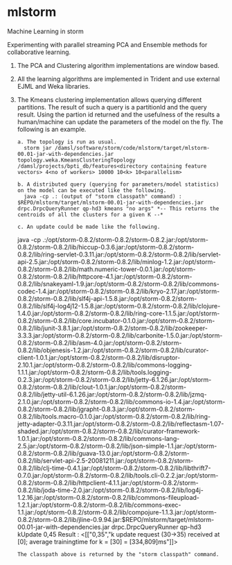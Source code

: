 mlstorm
=======

Machine Learning in storm

Experimenting with parallel streaming PCA and Ensemble methods for collaborative learning.

1. The PCA and Clustering algorithm implementations are window based.
2. All the learning algorithms are implemented in Trident and use external EJML and Weka libraries.
3. The Kmeans clustering implementation allows querying different partitions. The result of such a query is a partitionId and the query result.
   Using the partion id returned and the usefulness of the results a human/machine can update the parameters of the model on the fly. The following is an example.
  
       a. The topology is run as usual.
         storm jar /damsl/software/storm/code/mlstorm/target/mlstorm-00.01-jar-with-dependencies.jar topology.weka.KmeansClusteringTopology /damsl/projects/bpti_db/features<directory containing feature vectors> 4<no of workers> 10000 10<k> 10<parallelism>

       b. A distributed query (querying for parameters/model statistics) on the model can be executed like the following.
         java -cp .: (output of "storm classpath" command) : $REPO/mlstorm/target/mlstorm-00.01-jar-with-dependencies.jar drpc.DrpcQueryRunner qp-hd3 kmeans "no args" *-- This returns the centroids of all the clusters for a given K --*

       c. An update could be made like the following.
	 java -cp .:/opt/storm-0.8.2/storm-0.8.2/storm-0.8.2.jar:/opt/storm-0.8.2/storm-0.8.2/lib/hiccup-0.3.6.jar:/opt/storm-0.8.2/storm-0.8.2/lib/ring-servlet-0.3.11.jar:/opt/storm-0.8.2/storm-0.8.2/lib/servlet-api-2.5.jar:/opt/storm-0.8.2/storm-0.8.2/lib/minlog-1.2.jar:/opt/storm-0.8.2/storm-0.8.2/lib/math.numeric-tower-0.0.1.jar:/opt/storm-0.8.2/storm-0.8.2/lib/httpcore-4.1.jar:/opt/storm-0.8.2/storm-0.8.2/lib/snakeyaml-1.9.jar:/opt/storm-0.8.2/storm-0.8.2/lib/commons-codec-1.4.jar:/opt/storm-0.8.2/storm-0.8.2/lib/kryo-2.17.jar:/opt/storm-0.8.2/storm-0.8.2/lib/slf4j-api-1.5.8.jar:/opt/storm-0.8.2/storm-0.8.2/lib/slf4j-log4j12-1.5.8.jar:/opt/storm-0.8.2/storm-0.8.2/lib/clojure-1.4.0.jar:/opt/storm-0.8.2/storm-0.8.2/lib/ring-core-1.1.5.jar:/opt/storm-0.8.2/storm-0.8.2/lib/core.incubator-0.1.0.jar:/opt/storm-0.8.2/storm-0.8.2/lib/junit-3.8.1.jar:/opt/storm-0.8.2/storm-0.8.2/lib/zookeeper-3.3.3.jar:/opt/storm-0.8.2/storm-0.8.2/lib/carbonite-1.5.0.jar:/opt/storm-0.8.2/storm-0.8.2/lib/asm-4.0.jar:/opt/storm-0.8.2/storm-0.8.2/lib/objenesis-1.2.jar:/opt/storm-0.8.2/storm-0.8.2/lib/curator-client-1.0.1.jar:/opt/storm-0.8.2/storm-0.8.2/lib/disruptor-2.10.1.jar:/opt/storm-0.8.2/storm-0.8.2/lib/commons-logging-1.1.1.jar:/opt/storm-0.8.2/storm-0.8.2/lib/tools.logging-0.2.3.jar:/opt/storm-0.8.2/storm-0.8.2/lib/jetty-6.1.26.jar:/opt/storm-0.8.2/storm-0.8.2/lib/clout-1.0.1.jar:/opt/storm-0.8.2/storm-0.8.2/lib/jetty-util-6.1.26.jar:/opt/storm-0.8.2/storm-0.8.2/lib/jzmq-2.1.0.jar:/opt/storm-0.8.2/storm-0.8.2/lib/commons-io-1.4.jar:/opt/storm-0.8.2/storm-0.8.2/lib/jgrapht-0.8.3.jar:/opt/storm-0.8.2/storm-0.8.2/lib/tools.macro-0.1.0.jar:/opt/storm-0.8.2/storm-0.8.2/lib/ring-jetty-adapter-0.3.11.jar:/opt/storm-0.8.2/storm-0.8.2/lib/reflectasm-1.07-shaded.jar:/opt/storm-0.8.2/storm-0.8.2/lib/curator-framework-1.0.1.jar:/opt/storm-0.8.2/storm-0.8.2/lib/commons-lang-2.5.jar:/opt/storm-0.8.2/storm-0.8.2/lib/json-simple-1.1.jar:/opt/storm-0.8.2/storm-0.8.2/lib/guava-13.0.jar:/opt/storm-0.8.2/storm-0.8.2/lib/servlet-api-2.5-20081211.jar:/opt/storm-0.8.2/storm-0.8.2/lib/clj-time-0.4.1.jar:/opt/storm-0.8.2/storm-0.8.2/lib/libthrift7-0.7.0.jar:/opt/storm-0.8.2/storm-0.8.2/lib/tools.cli-0.2.2.jar:/opt/storm-0.8.2/storm-0.8.2/lib/httpclient-4.1.1.jar:/opt/storm-0.8.2/storm-0.8.2/lib/joda-time-2.0.jar:/opt/storm-0.8.2/storm-0.8.2/lib/log4j-1.2.16.jar:/opt/storm-0.8.2/storm-0.8.2/lib/commons-fileupload-1.2.1.jar:/opt/storm-0.8.2/storm-0.8.2/lib/commons-exec-1.1.jar:/opt/storm-0.8.2/storm-0.8.2/lib/compojure-1.1.3.jar:/opt/storm-0.8.2/storm-0.8.2/lib/jline-0.9.94.jar:$REPO/mlstorm/target/mlstorm-00.01-jar-with-dependencies.jar drpc.DrpcQueryRunner qp-hd3 kUpdate 0,45
       Result : <[["0,35","k update request (30->35) received at [0]; average trainingtime for k = [30] = [334,809]ms"]]>

       The classpath above is returned by the "storm classpath" command.
       
       
